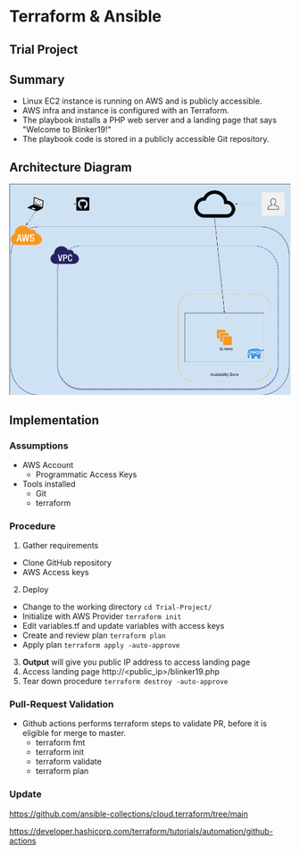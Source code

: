 # Terraform & Ansible
## Trial Project

## Summary

- Linux EC2 instance is running on AWS and is publicly accessible.
- AWS infra and instance is configured with an Terraform.
- The playbook installs a PHP web server and a landing page that says "Welcome to Blinker19!"
- The playbook code is stored in a publicly accessible Git repository.


## Architecture Diagram

![Architecture Diagram](simple.png)

## Implementation
### Assumptions
- AWS Account
  - Programmatic Access Keys
- Tools installed
  - Git
  - terraform

### Procedure
1. Gather requirements
  - Clone GitHub repository
  - AWS Access keys
2. Deploy
  - Change to the working directory
    `cd Trial-Project/`
  - Initialize with AWS Provider
    `terraform init`
  - Edit variables.tf and update variables with access keys
  - Create and review plan
    `terraform plan`
  - Apply plan
    `terraform apply -auto-approve`
3. **Output** will give you public IP address to access landing page
4. Access landing page http://<public_ip>/blinker19.php
5. Tear down procedure
  `terraform destroy -auto-approve`

### Pull-Request Validation

- Github actions performs terraform steps to validate PR, before it is eligible for merge to master.
  - terraform fmt
  - terraform init
  - terraform validate
  - terraform plan

### Update


https://github.com/ansible-collections/cloud.terraform/tree/main


https://developer.hashicorp.com/terraform/tutorials/automation/github-actions
